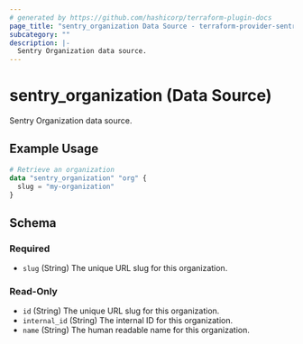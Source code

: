 ```yaml
---
# generated by https://github.com/hashicorp/terraform-plugin-docs
page_title: "sentry_organization Data Source - terraform-provider-sentry"
subcategory: ""
description: |-
  Sentry Organization data source.
---
```


# sentry_organization (Data Source)

Sentry Organization data source.

## Example Usage

```terraform
# Retrieve an organization
data "sentry_organization" "org" {
  slug = "my-organization"
}
```

<!-- schema generated by tfplugindocs -->
## Schema

### Required

- `slug` (String) The unique URL slug for this organization.

### Read-Only

- `id` (String) The unique URL slug for this organization.
- `internal_id` (String) The internal ID for this organization.
- `name` (String) The human readable name for this organization.
